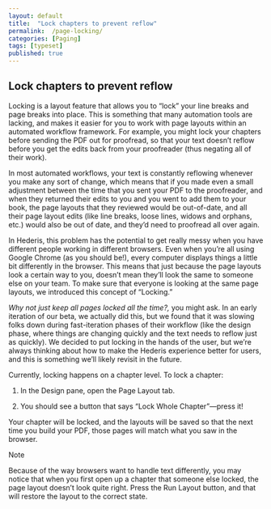 ```yaml
---
layout: default
title:  "Lock chapters to prevent reflow"
permalink:  /page-locking/
categories: [Paging]
tags: [typeset]
published: true
---
```


<section data-type="chapter" class="hsecchapter" data-hederis-type="hsecchapter" id="page-locking" data-pi-attrs="id: page-locking; data-tags: typeset;" role="doc-chapter" data-tags="typeset" data-author-name=" " data-book-title=" " title="Lock chapters to prevent reflow"><h1 data-hederis-type="hblkchaptitle" class="hblkchaptitle" id="pGAZt3dpr">Lock chapters to prevent reflow</h1><p class="hblkp" data-hederis-type="hblkp" id="paKlKGYKm">Locking is a layout feature that allows you to &#8220;lock&#8221; your line breaks and page breaks into place. This is something that many automation tools are lacking, and makes it easier for you to work with page layouts within an automated workflow framework. For example, you might lock your chapters before sending the PDF out for proofread, so that your text doesn&#8217;t reflow before you get the edits back from your proofreader (thus negating all of their work). </p><p class="hblkp" data-hederis-type="hblkp" id="pVGBFtdDI">In most automated workflows, your text is constantly reflowing whenever you make any sort of change, which means that if you made even a small adjustment between the time that you sent your PDF to the proofreader, and when they returned their edits to you and you went to add them to your book, the page layouts that they reviewed would be out-of-date, and all their page layout edits (like line breaks, loose lines, widows and orphans, etc.) would also be out of date, and they&#8217;d need to proofread all over again. </p><p class="hblkp" data-hederis-type="hblkp" id="p72ahsZLP">In Hederis, this problem has the potential to get really messy when you have different people working in different browsers. Even when you&#8217;re all using Google Chrome (as you should be!), every computer displays things a little bit differently in the browser. This means that just because the page layouts look a certain way to you, doesn&#8217;t mean they&#8217;ll look the same to someone else on your team. To make sure that everyone is looking at the same page layouts, we introduced this concept of &#8220;Locking.&#8221;</p><p class="hblkp" data-hederis-type="hblkp" id="p3XzkPU0v"><em class="hspanem" data-hederis-type="hspanem" id="pechCyjzY">Why not just keep all pages locked all the time?,</em> you might ask. In an early iteration of our beta, we actually did this, but we found that it was slowing folks down during fast-iteration phases of their workflow (like the design phase, where things are changing quickly and the text needs to reflow just as quickly). We decided to put locking in the hands of the user, but we&#8217;re always thinking about how to make the Hederis experience better for users, and this is something we&#8217;ll likely revisit in the future.</p><p class="hblkp" data-hederis-type="hblkp" id="pUy8ypIv3">Currently, locking happens on a chapter level. To lock a chapter:</p><ol class="hwprnumlist" data-hederis-type="hwprnumlist" id="pwUebidK1"><li class="hblkoli" data-hederis-type="hblkoli" id="li1i87Qr83"><p class="hblkoli" data-hederis-type="hblklip" id="pyspCNGlb">In the Design pane, open the Page Layout tab.</p></li><li class="hblkoli" data-hederis-type="hblkoli" id="liTjodTtp3"><p class="hblkoli" data-hederis-type="hblklip" id="papicHZrE">You should see a button that says &#8220;Lock Whole Chapter&#8221;&#8212;press it!</p></li></ol><p class="hblkp" data-hederis-type="hblkp" id="p8p9No8Qo">Your chapter will be locked, and the layouts will be saved so that the next time you build your PDF, those pages will match what you saw in the browser.</p><aside class="hwprbox box" data-hederis-type="hwprbox" id="pEjh8JhmW" data-type="sidebar"><p class="hblktype" data-hederis-type="hblktype" id="pDLz4aGn8">Note</p><p class="hblkp" data-hederis-type="hblkp" id="pYjY2bDGM">Because of the way browsers want to handle text differently, you may notice that when you first open up a chapter that someone else locked, the page layout doesn&#8217;t look quite right. Press the Run Layout button, and that will restore the layout to the correct state.</p></aside></section>